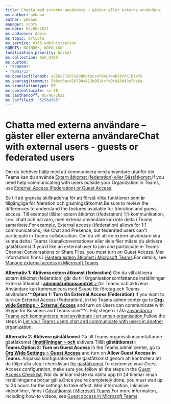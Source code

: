 ```yaml
---
title: Chatta med externa användare – gäster eller externa användare
ms.author: pebaum
author: pebaum
manager: scotv
ms.date: 05/06/2021
ms.audience: Admin
ms.topic: article
ms.service: o365-administration
ROBOTS: NOINDEX, NOFOLLOW
localization_priority: Normal
ms.collection: Adm_O365
ms.custom:
- "3700001"
- "9001733"
ms.openlocfilehash: e226c77267a6dd6dfacc47d4c7a4b56fdc1b7afe
ms.sourcegitcommit: 5b0cd6ecd16798a421b9614cfd0f416d43e7ce6a
ms.translationtype: MT
ms.contentlocale: sv-SE
ms.lasthandoff: 05/06/2021
ms.locfileid: "52564565"
---
```

# <a name="chat-with-external-users---guests-or-federated-users"></a><span data-ttu-id="496c8-102">Chatta med externa användare – gäster eller externa användare</span><span class="sxs-lookup"><span data-stu-id="496c8-102">Chat with external users - guests or federated users</span></span>

<span data-ttu-id="496c8-103">Om du behöver hjälp med att kommunicera med användare utanför din Teams kan du använda [Extern åtkomst (federation) eller Gäståtkomst.](https://docs.microsoft.com/microsoftteams/manage-external-access#external-access-vs-guest-access)</span><span class="sxs-lookup"><span data-stu-id="496c8-103">If you need help communicating with users outside your Organization in Teams, use [External Access (Federation) or Guest Access](https://docs.microsoft.com/microsoftteams/manage-external-access#external-access-vs-guest-access).</span></span>

<span data-ttu-id="496c8-104">Se till att granska skillnaderna för att förstå vilka funktioner som är tillgängliga för fderation och gissningsåtkomst.</span><span class="sxs-lookup"><span data-stu-id="496c8-104">Be sure to review the differences to understand the features available for fderation and guess access.</span></span> <span data-ttu-id="496c8-105">Till exempel tillåter extern åtkomst ((federation) 1:1-kommunikation, t.ex. chatt och närvaro, men externa användare kan inte delta i Teams samarbete.</span><span class="sxs-lookup"><span data-stu-id="496c8-105">For example, External access ((federation) allows for 1:1 communications, like Chat and Presence, but federated users can't participate in Teams collaboration.</span></span> <span data-ttu-id="496c8-106">Om du vill att en extern användare ska kunna delta i Teams i kanalkonversationer eller dela filer måste du aktivera gäståtkomst.</span><span class="sxs-lookup"><span data-stu-id="496c8-106">If you’d like an external user to join and participate in Teams Channel Conversations or Share Files, you must turn on Guest Access.</span></span> <span data-ttu-id="496c8-107">Mer information finns i [Hantera extern åtkomst i Microsoft Teams](https://docs.microsoft.com/microsoftteams/manage-external-access#external-access-vs-guest-access).</span><span class="sxs-lookup"><span data-stu-id="496c8-107">For details, see [Manage external access in Microsoft Teams](https://docs.microsoft.com/microsoftteams/manage-external-access#external-access-vs-guest-access).</span></span>

<span data-ttu-id="496c8-108">**Alternativ 1: Aktivera extern åtkomst (federation)** Om du vill aktivera extern åtkomst (federation) går du till Organisationsomfattande Inställningar Externa åtkomst i [ **administrationscentret**  > ](https://admin.teams.microsoft.com/company-wide-settings/external-communications) för Teams och aktiverar Användare kan kommunicera med Skype för företag och Teams användare\*\*.</span><span class="sxs-lookup"><span data-stu-id="496c8-108">**Option 1: Turn On External Access (Federation)** If you want to turn on External Access (Federation), in the Teams admin center go to [**Org-wide Settings** > **External Access**](https://admin.teams.microsoft.com/company-wide-settings/external-communications) and turn on Users can communicate with Skype for Business and Teams user\*\*s.</span></span> <span data-ttu-id="496c8-109">Följ stegen i Låta [användarna Teams och kommunicera med användare i en annan organisation.](https://docs.microsoft.com/microsoftteams/manage-external-access#let-your-teams-users-chat-and-communicate-with-users-in-another-organization)</span><span class="sxs-lookup"><span data-stu-id="496c8-109">Follow the steps in [Let your Teams users chat and communicate with users in another organization](https://docs.microsoft.com/microsoftteams/manage-external-access#let-your-teams-users-chat-and-communicate-with-users-in-another-organization).</span></span>

<span data-ttu-id="496c8-110">**Alternativ 2: Aktivera gäståtkomst** Gå till Teams organisationsomfattande gäståtkomst [ **i Inställningar**  >  **och**](https://admin.teams.microsoft.com/company-wide-settings/guest-configuration) aktivera Tillåt **gäståtkomst i Teams.**</span><span class="sxs-lookup"><span data-stu-id="496c8-110">**Option 2: Turn on Guest Access** In the Teams admin center, go to [**Org Wide Settings** > **Guest Access**](https://admin.teams.microsoft.com/company-wide-settings/guest-configuration) and turn on **Allow Guest Access in Teams**.</span></span> <span data-ttu-id="496c8-111">Anpassa konfigurationen av gäståtkomst genom att kontrollera att du följer alla steg i checklistan [för gäståtkomst.](https://docs.microsoft.com/microsoftteams/guest-access-checklist)</span><span class="sxs-lookup"><span data-stu-id="496c8-111">To customize your Guest Access configuration, make sure you follow all the steps in the [Guest Access Checklist](https://docs.microsoft.com/microsoftteams/guest-access-checklist).</span></span> <span data-ttu-id="496c8-112">När du är klar måste du vänta upp till 24 timmar innan inställningarna börjar gälla.</span><span class="sxs-lookup"><span data-stu-id="496c8-112">Once you're completely done, you must wait up to 24 hours for the settings to take effect.</span></span> <span data-ttu-id="496c8-113">Mer information, inklusive videofilmer, finns i [Gäståtkomst i Microsoft Teams](https://docs.microsoft.com/microsoftteams/guest-access).</span><span class="sxs-lookup"><span data-stu-id="496c8-113">For more information, including how-to videos, see [Guest access in Microsoft Teams](https://docs.microsoft.com/microsoftteams/guest-access).</span></span>